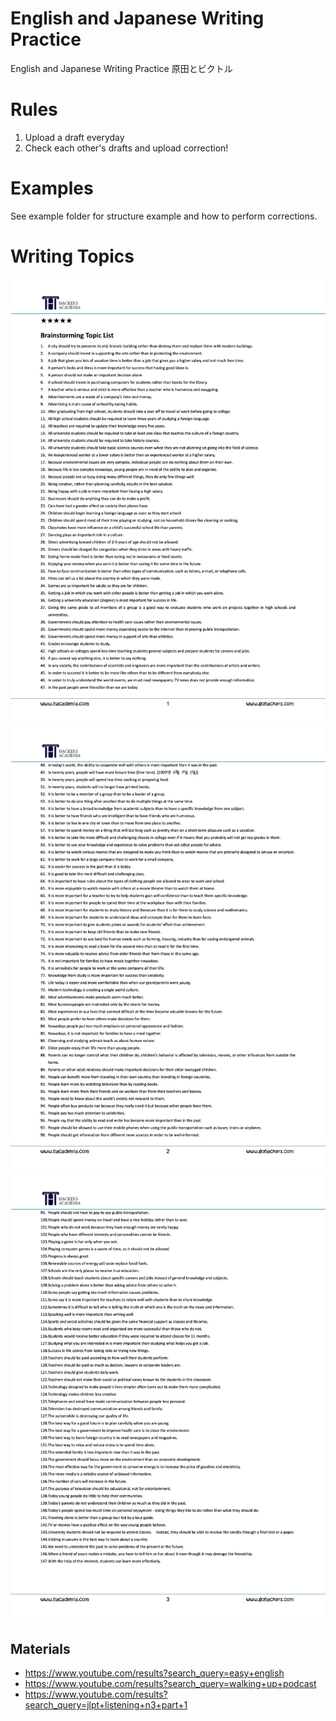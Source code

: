 # English and Japanese Writing Practice
English and Japanese Writing Practice 原田とビクトル 
# Rules
1. Upload a draft everyday 
2. Check each other's drafts and upload correction!
# Examples
See example folder for structure example and how to perform corrections.
# Writing Topics
![writing-topic1](./writing-topic1.jpg)
![writing-topic2](./writing-topic2.jpg)
![writing-topic3](./writing-topic3.jpg)

## Materials
* https://www.youtube.com/results?search_query=easy+english
* https://www.youtube.com/results?search_query=walking+up+podcast
* https://www.youtube.com/results?search_query=jlpt+listening+n3+part+1
